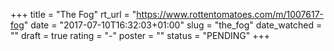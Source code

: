 +++
title = "The Fog"
rt_url = "https://www.rottentomatoes.com/m/1007617-fog"
date = "2017-07-10T16:32:03+01:00"
slug = "the_fog"
date_watched = ""
draft = true
rating = "-"
poster = ""
status = "PENDING"
+++